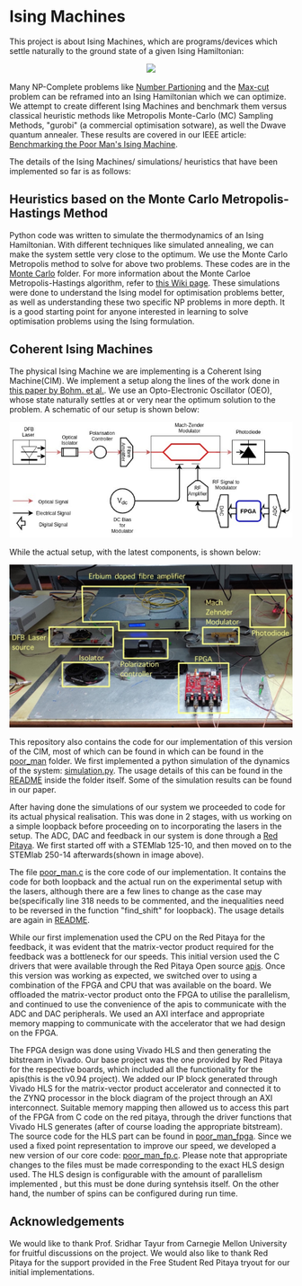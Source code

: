 # Ising Machines
This project is about Ising Machines, which are programs/devices which settle naturally to the ground state of a given Ising Hamiltonian:
<p align = "center">
<img src= https://latex.codecogs.com/gif.latex?H%20%3D%20-%5Csum_%7Bi%3D1%7D%5E%7BN%7Dh_%7Bi%7D%5Csigma_%7Bi%7D%20-%20%5Csum_%7Bi%2Cj%3D1%7D%5E%7Bi%2Cj%3DN%7DJ_%7Bi%2Cj%7D%5Csigma_%7Bi%7D%5Csigma_%7Bj%7D />
</p>

Many NP-Complete problems like [Number Partioning](https://en.wikipedia.org/wiki/Partition_problem) and the [Max-cut](https://en.wikipedia.org/wiki/Maximum_cut) problem can be reframed into an Ising Hamiltonian which we can optimize. We attempt to create different Ising Machines and benchmark them versus classical heuristic methods like Metropolis Monte-Carlo (MC) Sampling Methods, "gurobi" (a commercial optimisation sotware), as well the Dwave quantum annealer. These results are covered in our IEEE article: [Benchmarking the Poor Man's Ising Machine](https://ieeexplore.ieee.org/document/9505840).
  
The details of the Ising Machines/ simulations/ heuristics that have been implemented so far is as follows:

## Heuristics based on the Monte Carlo Metropolis-Hastings Method
Python code was written to simulate the thermodynamics of an Ising Hamiltonian. With different techniques like simulated annealing, we can make the system settle very close to the optimum. We use the Monte Carlo Metropolis method to solve for above two problems. These codes are in the [Monte Carlo](https://github.com/gautham-umasankar/Ising_model/tree/newrp/Monte_Carlo) folder. For more information about the Monte Carloe Metropolis-Hastings algorithm, refer to [this Wiki page](https://en.wikipedia.org/wiki/Metropolis%E2%80%93Hastings_algorithm). These simulations were done to understand the Ising model for optimisation problems better, as well as understanding these two specific NP problems in more depth. It is a good starting point for anyone interested in learning to solve optimisation problems using the Ising formulation. 

## Coherent Ising Machines
The physical Ising Machine we are implementing is a Coherent Ising Machine(CIM). We implement a setup along the lines of the work done in [this paper by Bohm. et al.](https://www.nature.com/articles/s41467-019-11484-3). We use an Opto-Electronic Oscillator (OEO), whose state naturally settles at or very near the optimum solution to the problem. A schematic of our setup is shown below: <p align = "center">
<img src= https://github.com/gautham-umasankar/Ising_model/blob/newrp/poor_man/Images/Experimental_setup_schematic.jpg>
</p>
While the actual setup, with the latest components, is shown below:
<p align = "center">
<img src= https://github.com/gautham-umasankar/Ising_model/blob/newrp/poor_man/Images/HD-Schematic-1.jpg>
</p>

This repository also contains the code for our implementation of this version of the CIM, most of which can be found in which can be found in the 
[poor_man](https://github.com/gautham-umasankar/Ising_model/tree/newrp/poor_man) folder. We first implemented a python simulation of the dynamics of the system: [simulation.py](https://github.com/gautham-umasankar/Ising_model/blob/newrp/poor_man/simulation.py). The usage details of this can be found in the [README](https://github.com/gautham-umasankar/Ising_model/blob/newrp/poor_man/README.md) inside the folder itself. Some of the simulation results can be found in our paper. 

After having done the simulations of our system we proceeded to code for its actual physical realisation. This was done in 2 stages, with us working on a simple loopback before proceeding on to incorporating the lasers in the setup. The ADC, DAC and feedback in our system is done through a [Red Pitaya](https://redpitaya.com/). We first started off with a STEMlab 125-10, and then moved on to the STEMlab 250-14 afterwards(shown in image above). 

The file [poor_man.c](https://github.com/gautham-umasankar/Ising_model/blob/newrp/poor_man/poor_man.c) is the core code of our implementation. It contains the code for both loopback and the actual run on the experimental setup with the lasers, although there are a few lines to change as the case may be(specifically line 318 needs to be commented, and the inequalities need to be reversed in the function "find_shift" for loopback). The usage details are again in [README](https://github.com/gautham-umasankar/Ising_model/blob/newrp/poor_man/README.md). 

While our first implemenation used the CPU on the Red Pitaya for the feedback, it was evident that the matrix-vector product required for the feedback was a bottleneck for our speeds. This initial version used the C drivers that were available through the Red Pitaya Open source [apis](https://github.com/RedPitaya/RedPitaya/tree/e49883b3d49788c88f92b0649f1c194f5b2f412f/api). Once this version was working as expected, we switched over to using a combination of the FPGA and CPU that was available on the board. We offloaded the matrix-vector product onto the FPGA to utilise the parallelism, and continued to use the convenience of the apis to communicate with the ADC and DAC peripherals. We used an AXI interface and appropriate memory mapping to communicate with the accelerator that we had design on the FPGA.

The FPGA design was done using Vivado HLS and then generating the bitstream in Vivado. Our base project was the one provided by Red Pitaya for the respective boards, which included all the functionality for the apis(this is the v0.94 project). We added our IP block generated through Vivado HLS for the matrix-vector product accelerator and connected it to the ZYNQ processor in the block diagram of the project through an AXI interconnect. Suitable memory mapping then allowed us to access this part of the FPGA from C code on the red pitaya, through the driver functions that Vivado HLS generates (after of course loading the appropriate bitstream). The source code for the HLS part can be found in [poor_man_fpga](https://github.com/gautham-umasankar/Ising_model/tree/newrp/poor_man_FPGA). Since we used a fixed point representation to improve our speed, we developed a new version of our core code: [poor_man_fp.c](https://github.com/gautham-umasankar/Ising_model/blob/newrp/poor_man_FPGA/poor_man_fp.c). Please note that appropriate changes to the files must be made corresponding to the exact HLS design used. The HLS design is configurable with the amount of parallelism implemented , but this must be done during syntehsis itself. On the other hand, the number of spins can be configured during run time. 

## Acknowledgements

We would like to thank Prof. Sridhar Tayur from Carnegie Mellon University for fruitful discussions on the project. We would also like to thank Red Pitaya for the support provided in the Free Student Red Pitaya tryout for our initial implementations. 


